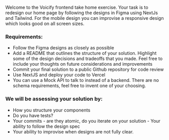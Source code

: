 Welcome to the Voicify frontend take home exercise. Your task is to redesign our home page by following the designs in Figma using NextJs and Tailwind. For the mobile design you can improvise a responsive design which looks good on all screen sizes.

### Requirements:

- Follow the Figma designs as closely as possible
- Add a README that outlines the structure of your solution. Highlight some of the design decisions and tradeoffs that you made. Feel free to include your thoughts on future considerations and improvements
- Commit your final solution to a public Github repository for code review
- Use NextJS and deploy your code to Vercel
- You can use a Mock API to talk to instead of a backend. There are no schema requirements, feel free to invent one of your choosing.

### We will be assessing your solution by:
- How you structure your components
- Do you have tests?
- Your commits - are they atomic, do you iterate on your solution - Your ability to follow the design spec
- Your ability to improvise when designs are not fully clear.